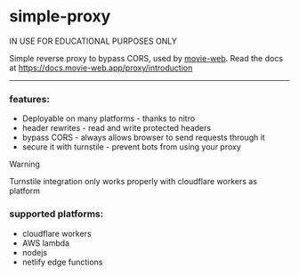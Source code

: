 # simple-proxy

IN USE FOR EDUCATIONAL PURPOSES ONLY

Simple reverse proxy to bypass CORS, used by [movie-web](https://movie-web.app).
Read the docs at https://docs.movie-web.app/proxy/introduction

---

### features:
 - Deployable on many platforms - thanks to nitro
 - header rewrites - read and write protected headers
 - bypass CORS - always allows browser to send requests through it
 - secure it with turnstile - prevent bots from using your proxy

> [!WARNING]
> Turnstile integration only works properly with cloudflare workers as platform

### supported platforms:
 - cloudflare workers
 - AWS lambda
 - nodejs
 - netlify edge functions
